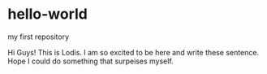 # hello-world
my first repository

Hi Guys!
This is Lodis. I am so excited to be here and write these sentence.
Hope I could do something that surpeises myself.
